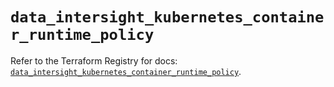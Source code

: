 # `data_intersight_kubernetes_container_runtime_policy`

Refer to the Terraform Registry for docs: [`data_intersight_kubernetes_container_runtime_policy`](https://registry.terraform.io/providers/ciscodevnet/intersight/1.0.71/docs/data-sources/kubernetes_container_runtime_policy).
